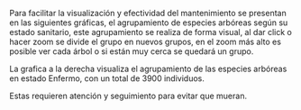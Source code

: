 
Para facilitar la visualización y efectividad del mantenimiento se presentan en las siguientes gráficas, el agrupamiento de especies arbóreas según su estado sanitario, este agrupamiento se realiza de forma visual, al dar click o hacer zoom se divide el grupo en nuevos grupos, en el zoom más alto es posible ver cada árbol o si están muy cerca se quedará un grupo.

La grafica a la derecha visualiza el agrupamiento de las especies arbóreas en estado Enfermo, con un total de 3900 individuos.

Estas requieren atención y seguimiento para evitar que mueran.





